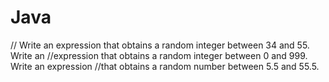 # Java
// Write an expression that obtains a random integer between 34 and 55. Write an 
//expression that obtains a random integer between 0 and 999. Write an expression 
//that obtains a random number between 5.5 and 55.5.
